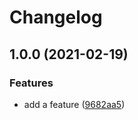 # Changelog

## 1.0.0 (2021-02-19)


### Features

* add a feature ([9682aa5](https://www.github.com/andrewmcodes/release-please-demo/commit/9682aa531f81a9735e6eda796f5ea3925cb5cd91))
